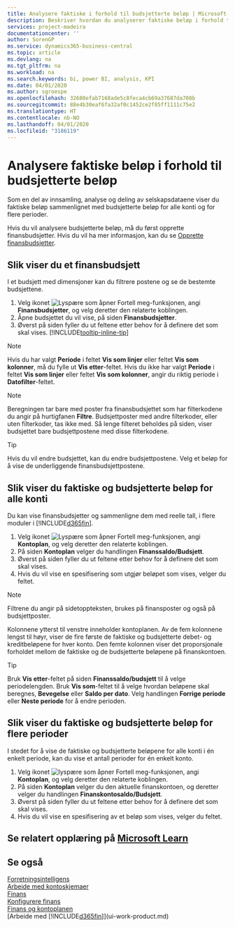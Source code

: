 ```yaml
---
title: Analysere faktiske i forhold til budsjetterte beløp | Microsoft-dokumentasjon
description: Beskriver hvordan du analyserer faktiske beløp i forhold til budsjetterte beløp.
services: project-madeira
documentationcenter: ''
author: SorenGP
ms.service: dynamics365-business-central
ms.topic: article
ms.devlang: na
ms.tgt_pltfrm: na
ms.workload: na
ms.search.keywords: bi, power BI, analysis, KPI
ms.date: 04/01/2020
ms.author: sgroespe
ms.openlocfilehash: 32680efab7168ade5c8feca4cb69a37687da708b
ms.sourcegitcommit: 88e4b30eaf6fa32af0c1452ce2f85ff1111c75e2
ms.translationtype: HT
ms.contentlocale: nb-NO
ms.lasthandoff: 04/01/2020
ms.locfileid: "3186119"
---
```

# <a name="analyze-actual-amounts-versus-budgeted-amounts"></a>Analysere faktiske beløp i forhold til budsjetterte beløp
Som en del av innsamling, analyse og deling av selskapsdataene viser du faktiske beløp sammenlignet med budsjetterte beløp for alle konti og for flere perioder.

Hvis du vil analysere budsjetterte beløp, må du først opprette finansbudsjetter. Hvis du vil ha mer informasjon, kan du se [Opprette finansbudsjetter](finance-how-create-budgets.md).

## <a name="to-view-a-gl-budget"></a>Slik viser du et finansbudsjett
I et budsjett med dimensjoner kan du filtrere postene og se de bestemte budsjettene.

1. Velg ikonet ![Lyspære som åpner Fortell meg-funksjonen](media/ui-search/search_small.png "Fortell hva du vil gjøre"), angi **Finansbudsjetter**, og velg deretter den relaterte koblingen.
2. Åpne budsjettet du vil vise, på siden **Finansbudsjetter**.  
3. Øverst på siden fyller du ut feltene etter behov for å definere det som skal vises. [!INCLUDE[tooltip-inline-tip](includes/tooltip-inline-tip_md.md)]

> [!NOTE]  
>   Hvis du har valgt **Periode** i feltet **Vis som linjer** eller feltet **Vis som kolonner**, må du fylle ut **Vis etter**-feltet. Hvis du ikke har valgt **Periode** i feltet **Vis som linjer** eller feltet **Vis som kolonner**, angir du riktig periode i **Datofilter**-feltet.  

> [!NOTE]  
>   Beregningen tar bare med poster fra finansbudsjettet som har filterkodene du angir på hurtigfanen **Filtre**. Budsjettposter med andre filterkoder, eller uten filterkoder, tas ikke med. Så lenge filteret beholdes på siden, viser budsjettet bare budsjettpostene med disse filterkodene.  

> [!TIP]  
>   Hvis du vil endre budsjettet, kan du endre budsjettpostene. Velg et beløp for å vise de underliggende finansbudsjettpostene.

## <a name="to-view-actual-and-budgeted-amounts-for-all-accounts"></a>Slik viser du faktiske og budsjetterte beløp for alle konti  
Du kan vise finansbudsjetter og sammenligne dem med reelle tall, i flere moduler i [!INCLUDE[d365fin](includes/d365fin_md.md)].

1. Velg ikonet ![Lyspære som åpner Fortell meg-funksjonen](media/ui-search/search_small.png "Fortell hva du vil gjøre"), angi **Kontoplan**, og velg deretter den relaterte koblingen.  
2. På siden **Kontoplan** velger du handlingen **Finanssaldo/Budsjett**.
3. Øverst på siden fyller du ut feltene etter behov for å definere det som skal vises.  
4. Hvis du vil vise en spesifisering som utgjør beløpet som vises, velger du feltet.  

> [!NOTE]  
>   Filtrene du angir på sidetoppteksten, brukes på finansposter og også på budsjettposter.

Kolonnene ytterst til venstre inneholder kontoplanen. Av de fem kolonnene lengst til høyr, viser de fire første de faktiske og budsjetterte debet- og kreditbeløpene for hver konto. Den femte kolonnen viser det proporsjonale forholdet mellom de faktiske og de budsjetterte beløpene på finanskontoen.  

> [!TIP]  
>   Bruk **Vis etter**-feltet på siden **Finanssaldo/budsjett** til å velge periodelengden. Bruk **Vis som**-feltet til å velge hvordan beløpene skal beregnes, **Bevegelse** eller **Saldo per dato**. Velg handlingen **Forrige periode** eller **Neste periode** for å endre perioden.  

## <a name="to-view-actual-and-budgeted-amounts-for-several-periods"></a>Slik viser du faktiske og budsjetterte beløp for flere perioder  
I stedet for å vise de faktiske og budsjetterte beløpene for alle konti i én enkelt periode, kan du vise et antall perioder for én enkelt konto.  

1. Velg ikonet ![lyspære som åpner Fortell meg-funksjonen](media/ui-search/search_small.png "Fortell hva du vil gjøre"), angi **Kontoplan**, og velg deretter den relaterte koblingen.  
2. På siden **Kontoplan** velger du den aktuelle finanskontoen, og deretter velger du handlingen **Finanskontosaldo/Budsjett**.  
3. Øverst på siden fyller du ut feltene etter behov for å definere det som skal vises.   
4. Hvis du vil vise en spesifisering av et beløp som vises, velger du feltet.  

## <a name="see-related-training-at-microsoft-learn"></a>Se relatert opplæring på [Microsoft Learn](/learn/modules/budgets-exchange-rates-dynamics-365-business-central/index)

## <a name="see-also"></a>Se også
[Forretningsintelligens](bi.md)  
[Arbeide med kontoskjemaer](bi-how-work-account-schedule.md)  
[Finans](finance.md)  
[Konfigurere finans](finance-setup-finance.md)  
[Finans og kontoplanen](finance-general-ledger.md)  
[Arbeide med [!INCLUDE[d365fin](includes/d365fin_md.md)]](ui-work-product.md)  
